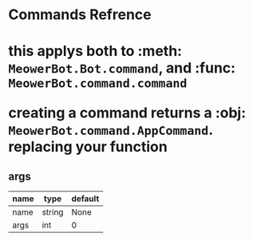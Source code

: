 <p align="center"><h1>Commands Refrence<h1></p>

this applys both to :meth: `MeowerBot.Bot.command`, and :func: `MeowerBot.command.command`

creating a command returns a :obj: `MeowerBot.command.AppCommand`. replacing your function

## args


| name | type | default |
|------|------|---------|
| name |string|   None  |
| args |  int |     0   |
